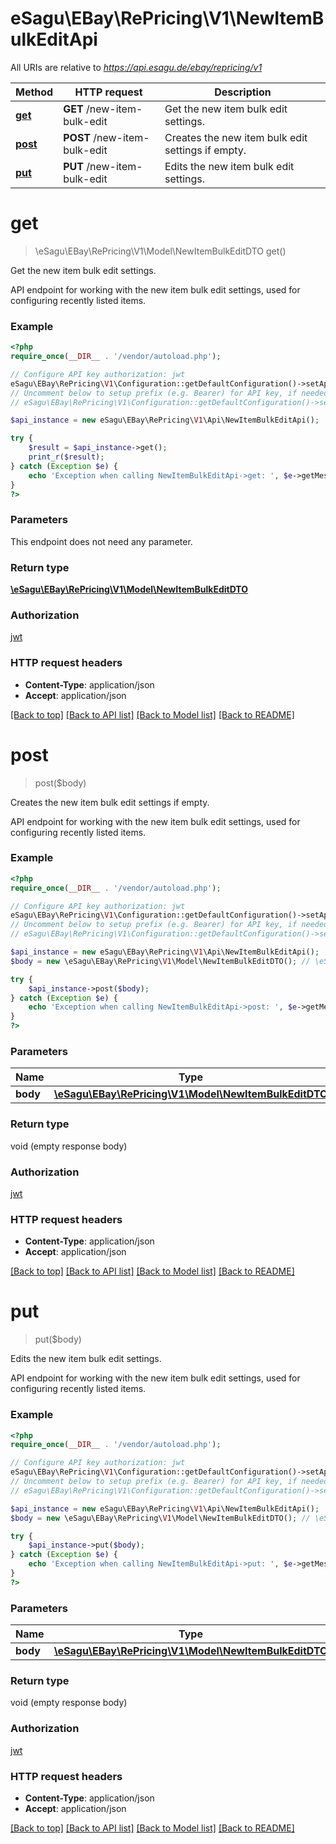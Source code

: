 # eSagu\EBay\RePricing\V1\NewItemBulkEditApi

All URIs are relative to *https://api.esagu.de/ebay/repricing/v1*

Method | HTTP request | Description
------------- | ------------- | -------------
[**get**](NewItemBulkEditApi.md#get) | **GET** /new-item-bulk-edit | Get the new item bulk edit settings.
[**post**](NewItemBulkEditApi.md#post) | **POST** /new-item-bulk-edit | Creates the new item bulk edit settings if empty.
[**put**](NewItemBulkEditApi.md#put) | **PUT** /new-item-bulk-edit | Edits the new item bulk edit settings.


# **get**
> \eSagu\EBay\RePricing\V1\Model\NewItemBulkEditDTO get()

Get the new item bulk edit settings.

API endpoint for working with the new item bulk edit settings, used for configuring recently listed items.

### Example
```php
<?php
require_once(__DIR__ . '/vendor/autoload.php');

// Configure API key authorization: jwt
eSagu\EBay\RePricing\V1\Configuration::getDefaultConfiguration()->setApiKey('Authorization', 'YOUR_API_KEY');
// Uncomment below to setup prefix (e.g. Bearer) for API key, if needed
// eSagu\EBay\RePricing\V1\Configuration::getDefaultConfiguration()->setApiKeyPrefix('Authorization', 'Bearer');

$api_instance = new eSagu\EBay\RePricing\V1\Api\NewItemBulkEditApi();

try {
    $result = $api_instance->get();
    print_r($result);
} catch (Exception $e) {
    echo 'Exception when calling NewItemBulkEditApi->get: ', $e->getMessage(), PHP_EOL;
}
?>
```

### Parameters
This endpoint does not need any parameter.

### Return type

[**\eSagu\EBay\RePricing\V1\Model\NewItemBulkEditDTO**](../Model/NewItemBulkEditDTO.md)

### Authorization

[jwt](../../README.md#jwt)

### HTTP request headers

 - **Content-Type**: application/json
 - **Accept**: application/json

[[Back to top]](#) [[Back to API list]](../../README.md#documentation-for-api-endpoints) [[Back to Model list]](../../README.md#documentation-for-models) [[Back to README]](../../README.md)

# **post**
> post($body)

Creates the new item bulk edit settings if empty.

API endpoint for working with the new item bulk edit settings, used for configuring recently listed items.

### Example
```php
<?php
require_once(__DIR__ . '/vendor/autoload.php');

// Configure API key authorization: jwt
eSagu\EBay\RePricing\V1\Configuration::getDefaultConfiguration()->setApiKey('Authorization', 'YOUR_API_KEY');
// Uncomment below to setup prefix (e.g. Bearer) for API key, if needed
// eSagu\EBay\RePricing\V1\Configuration::getDefaultConfiguration()->setApiKeyPrefix('Authorization', 'Bearer');

$api_instance = new eSagu\EBay\RePricing\V1\Api\NewItemBulkEditApi();
$body = new \eSagu\EBay\RePricing\V1\Model\NewItemBulkEditDTO(); // \eSagu\EBay\RePricing\V1\Model\NewItemBulkEditDTO | 

try {
    $api_instance->post($body);
} catch (Exception $e) {
    echo 'Exception when calling NewItemBulkEditApi->post: ', $e->getMessage(), PHP_EOL;
}
?>
```

### Parameters

Name | Type | Description  | Notes
------------- | ------------- | ------------- | -------------
 **body** | [**\eSagu\EBay\RePricing\V1\Model\NewItemBulkEditDTO**](../Model/\eSagu\EBay\RePricing\V1\Model\NewItemBulkEditDTO.md)|  | [optional]

### Return type

void (empty response body)

### Authorization

[jwt](../../README.md#jwt)

### HTTP request headers

 - **Content-Type**: application/json
 - **Accept**: application/json

[[Back to top]](#) [[Back to API list]](../../README.md#documentation-for-api-endpoints) [[Back to Model list]](../../README.md#documentation-for-models) [[Back to README]](../../README.md)

# **put**
> put($body)

Edits the new item bulk edit settings.

API endpoint for working with the new item bulk edit settings, used for configuring recently listed items.

### Example
```php
<?php
require_once(__DIR__ . '/vendor/autoload.php');

// Configure API key authorization: jwt
eSagu\EBay\RePricing\V1\Configuration::getDefaultConfiguration()->setApiKey('Authorization', 'YOUR_API_KEY');
// Uncomment below to setup prefix (e.g. Bearer) for API key, if needed
// eSagu\EBay\RePricing\V1\Configuration::getDefaultConfiguration()->setApiKeyPrefix('Authorization', 'Bearer');

$api_instance = new eSagu\EBay\RePricing\V1\Api\NewItemBulkEditApi();
$body = new \eSagu\EBay\RePricing\V1\Model\NewItemBulkEditDTO(); // \eSagu\EBay\RePricing\V1\Model\NewItemBulkEditDTO | 

try {
    $api_instance->put($body);
} catch (Exception $e) {
    echo 'Exception when calling NewItemBulkEditApi->put: ', $e->getMessage(), PHP_EOL;
}
?>
```

### Parameters

Name | Type | Description  | Notes
------------- | ------------- | ------------- | -------------
 **body** | [**\eSagu\EBay\RePricing\V1\Model\NewItemBulkEditDTO**](../Model/\eSagu\EBay\RePricing\V1\Model\NewItemBulkEditDTO.md)|  | [optional]

### Return type

void (empty response body)

### Authorization

[jwt](../../README.md#jwt)

### HTTP request headers

 - **Content-Type**: application/json
 - **Accept**: application/json

[[Back to top]](#) [[Back to API list]](../../README.md#documentation-for-api-endpoints) [[Back to Model list]](../../README.md#documentation-for-models) [[Back to README]](../../README.md)

